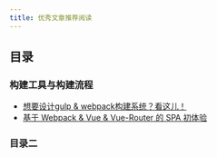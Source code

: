 ```yaml
---
title: 优秀文章推荐阅读
---
```


## 目录

### 构建工具与构建流程

* [想要设计gulp & webpack构建系统？看这儿！](http://www.jianshu.com/p/2cc6a22c9ecc?hmsr=toutiao.io&utm_medium=toutiao.io&utm_source=toutiao.io)
* [基于 Webpack & Vue & Vue-Router 的 SPA 初体验](http://mp.weixin.qq.com/s?__biz=MzA3NTYzODYzMg==&mid=2653577777&idx=1&sn=4b5377051bd849b85af17bcf8c05174c&scene=4#wechat_redirect)

### 目录二
